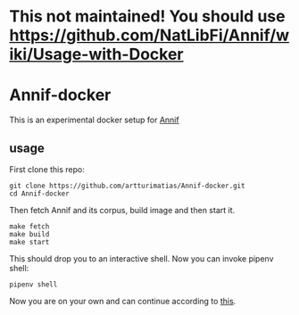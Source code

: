 # This not maintained! You should use https://github.com/NatLibFi/Annif/wiki/Usage-with-Docker

# Annif-docker


This is an experimental docker setup for [Annif](https://github.com/NatLibFi/Annif.git)


## usage

First clone this repo:

    git clone https://github.com/artturimatias/Annif-docker.git
    cd Annif-docker
Then fetch Annif and its corpus, build image and then start it.

    make fetch
    make build
    make start

This should drop you to an interactive shell. Now you can invoke pipenv shell:

    pipenv shell
    
Now you are on your own and can continue according to [this](https://github.com/NatLibFi/Annif/wiki/Getting-started).
